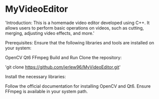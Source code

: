# MyVideoEditor

'Introduction:
This is a homemade video editor developed using C++. It allows users to perform basic operations on videos, such as cutting, merging, adjusting video effects, and more.'

Prerequisites:
Ensure that the following libraries and tools are installed on your system:

OpenCV
Qt6
FFmpeg
Build and Run
Clone the repository:

'git clone https://github.com/jerlew96/MyVideoEditor.git'

Install the necessary libraries:

Follow the official documentation for installing OpenCV and Qt6.
Ensure FFmpeg is available in your system path.
